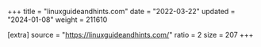 +++
title = "linuxguideandhints.com"
date = "2022-03-22"
updated = "2024-01-08"
weight = 211610

[extra]
source = "https://linuxguideandhints.com/"
ratio = 2
size = 207
+++

